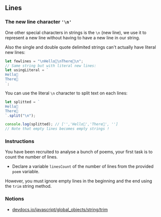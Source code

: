 ## Lines

### The new line character `'\n'`

One other special characters in strings is the `\n` (new line), we use it to
represent a new line without having to have a new line in our string.

Also the single and double quote delimited strings can't actually have literal
new lines:

```js
let fewlines = "\nHello👏\nThere👏\n";
// Same string but with literal new lines:
let usingLiteral = `
Hello👏
There👏
`;
```

You can use the literal `\n` character to split text on each lines:

```js
let splitted = `
Hello👏
There👏
`.split("\n");

console.log(splitted); // ['','Hello👏','There👏', '']
// Note that empty lines becomes empty strings !
```

### Instructions

You have been recruited to analyse a bunch of poems, your first task is to count
the number of lines.

- Declare a variable `linesCount` of the number of lines from the provided
  `poem` variable.

However, you must ignore empty lines in the beginning and the end using the `trim`
string method.

### Notions

- [devdocs.io/javascript/global_objects/string/trim](https://devdocs.io/javascript/global_objects/string/trim)
